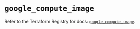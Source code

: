 # `google_compute_image`

Refer to the Terraform Registry for docs: [`google_compute_image`](https://registry.terraform.io/providers/hashicorp/google/6.6.0/docs/resources/compute_image).
